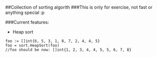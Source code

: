 ##Collection of sorting algorith
###This is only for exercise, not fast or anything special :p

###Current features:
- Heap sort


```
foo := []int{6, 5, 3, 1, 8, 7, 2, 4, 4, 5}
foo = sort.HeapSort(foo)
//foo should be now: []int{1, 2, 3, 4, 4, 5, 5, 6, 7, 8}
```